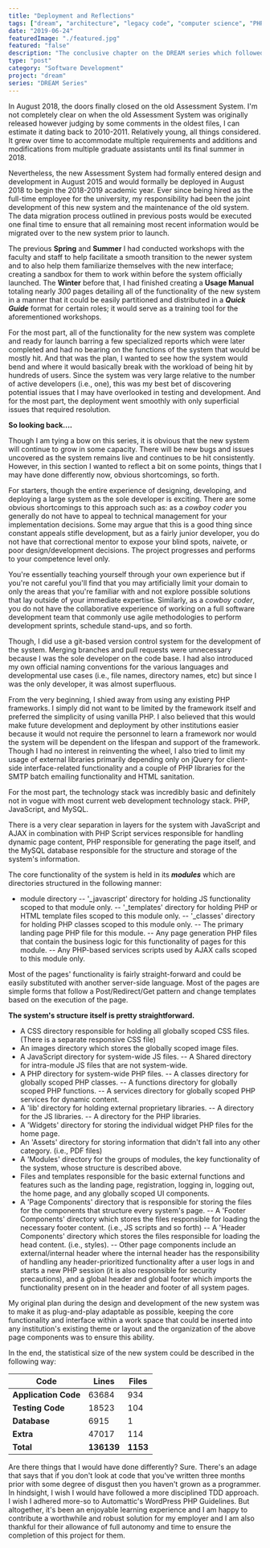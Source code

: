 ```yaml
---
title: "Deployment and Reflections"
tags: ["dream", "architecture", "legacy code", "computer science", "PHP", "MySQL", "jQuery", "LAMP"]
date: "2019-06-24"
featuredImage: "./featured.jpg"
featured: "false"
description: "The conclusive chapter on the DREAM series which followed many of the design and implementation choices that I encountered and made during its long development. Finally, deployment was at-hand and the system would undergo the full load of interactions which would expose any blind spots that were sure to exist from such a large project developed by only one developer. Despite this, the deployment went incredibly well."
type: "post"
category: "Software Development"
project: "dream"
series: "DREAM Series"
---
```


In August 2018, the doors finally closed on the old Assessment System. I'm not completely clear on when the old Assessment System was originally released however judging by some comments in the oldest files, I can estimate it dating back to 2010-2011. Relatively young, all things considered. It grew over time to accommodate multiple requirements and additions and modifications from multiple graduate assistants until its final summer in 2018.

Nevertheless, the new Assessment System had formally entered design and development in August 2015 and would formally be deployed in August 2018 to begin the 2018-2019 academic year. Ever since being hired as the full-time employee for the university, my responsibility had been the joint development of this new system and the maintenance of the old system. The data migration process outlined in previous posts would be executed one final time to ensure that all remaining most recent information would be migrated over to the new system prior to launch. 

The previous **Spring** and **Summer** I had conducted workshops with the faculty and staff to help facilitate a smooth transition to the newer system and to also help them familiarize themselves with the new interface; creating a sandbox for them to work within before the system officially launched. The **Winter** before that, I had finished creating a **Usage Manual** totaling nearly *300* pages detailing all of the functionality of the new system in a manner that it could be easily partitioned and distributed in a ***Quick Guide*** format for certain roles; it would serve as a training tool for the aforementioned workshops.

For the most part, all of the functionality for the new system was complete and ready for launch barring a few specialized reports which were later completed and had no bearing on the functions of the system that would be mostly hit. And that was the plan, I wanted to see how the system would bend and where it would basically break with the workload of being hit by hundreds of users. Since the system was very large relative to the number of active developers (i.e., one), this was my best bet of discovering potential issues that I may have overlooked in testing and development. And for the most part, the deployment went smoothly with only superficial issues that required resolution.

**So looking back....**

Though I am tying a bow on this series, it is obvious that the new system will continue to grow in some capacity. There will be new bugs and issues uncovered as the system remains live and continues to be hit consistently. However, in this section I wanted to reflect a bit on some points, things that I may have done differently now, obvious shortcomings, so forth.

For starters, though the entire experience of designing, developing, and deploying a large system as the sole developer is exciting. There are some obvious shortcomings to this approach such as: as a *cowboy coder* you generally do not have to appeal to technical management for your implementation decisions. Some may argue that this is a good thing since constant appeals stifle development, but as a fairly junior developer, you do not have that correctional mentor to expose your blind spots, naivete, or poor design/development decisions. The project progresses and performs to your competence level only. 

You're essentially teaching yourself through your own experience but if you're not careful you'll find that you may artificially limit your domain to only the areas that you're familiar with and not explore possible solutions that lay outside of your immediate expertise. Similarly, as a *cowboy coder*, you do not have the collaborative experience of working on a full software development team that commonly use agile methodologies to perform development sprints, schedule stand-ups, and so forth.

Though, I did use a git-based version control system for the development of the system. Merging branches and pull requests were unnecessary because I was the sole developer on the code base. I had also introduced my own official naming conventions for the various languages and developmental use cases (i.e., file names, directory names, etc) but since I was the only developer, it was almost superfluous. 

From the very beginning, I shied away from using any existing PHP frameworks. I simply did not want to be limited by the framework itself and preferred the simplicity of using vanilla PHP. I also believed that this would make future development and deployment by other institutions easier because it would not require the personnel to learn a framework nor would the system will be dependent on the lifespan and support of the framework. Though I had no interest in reinventing the wheel, I also tried to limit my usage of external libraries primarily depending only on jQuery for client-side interface-related functionality and a couple of PHP libraries for the SMTP batch emailing functionality and HTML sanitation. 

For the most part, the technology stack was incredibly basic and definitely not in vogue with most current web development technology stack. PHP, JavaScript, and MySQL. 

There is a very clear separation in layers for the system with JavaScript and AJAX in combination with PHP Script services responsible for handling dynamic page content, PHP responsible for generating the page itself, and the MySQL database responsible for the structure and storage of the system's information. 

The core functionality of the system is held in its ***modules*** which are directories structured in the following manner:

- module directory 
-- '_javascript' directory for holding JS functionality scoped to that module only.
-- '_templates' directory for holding PHP or HTML template files scoped to this module only.
-- '_classes' directory for holding PHP classes scoped to this module only. 
-- The primary landing page PHP file for this module.
-- Any page generation PHP files that contain the business logic for this functionality of pages for this module.
-- Any PHP-based services scripts used by AJAX calls scoped to this module only.

Most of the pages' functionality is fairly straight-forward and could be easily substituted with another server-side language. Most of the pages are simple forms that follow a Post/Redirect/Get pattern and change templates based on the execution of the page.

**The system's structure itself is pretty straightforward.**

- A CSS directory responsible for holding all globally scoped CSS files. (There is a separate responsive CSS file)
- An images directory which stores the globally scoped image files.
- A JavaScript directory for system-wide JS files.
-- A Shared directory for intra-module JS files that are not system-wide.
- A PHP directory for system-wide PHP files.
-- A classes directory for globally scoped PHP classes.
-- A functions directory for globally scoped PHP functions.
-- A services directory for globally scoped PHP services for dynamic content.
- A 'lib' directory for holding external proprietary libraries.
-- A directory for the JS libraries.
-- A directory for the PHP libraries.
- A 'Widgets' directory for storing the individual widget PHP files for the home page.
- An 'Assets' directory for storing information that didn't fall into any other category. (i.e., PDF files)
- A 'Modules' directory for the groups of modules, the key functionality of the system, whose structure is described above.
- Files and templates responsible for the basic external functions and features such as the landing page, registration, logging in, logging out, the home page, and any globally scoped UI components.
- A 'Page Components' directory that is responsible for storing the files for the components that structure every system's page.
--  A 'Footer Components' directory which stores the files responsible for loading the necessary footer content. (i.e., JS scripts and so forth)
-- A 'Header Components' directory which stores the files responsible for loading the head content. (i.e., styles).
-- Other page components include an external/internal header where the internal header has the responsibility of handling any header-prioritized functionality after a user logs in and starts a new PHP session (it is also responsible for security precautions), and a global header and global footer which imports the functionality present on in the header and footer of all system pages.

My original plan during the design and development of the new system was to make it as plug-and-play adaptable as possible, keeping the core functionality and interface within a work space that could be inserted into any institution's existing theme or layout and the organization of the above page components was to ensure this ability.

In the end, the statistical size of the new system could be described in the following way:

| Code | Lines | Files |
|--|--|--|
| **Application Code** | 63684 | 934 |
| **Testing Code** | 18523 | 104 |
| **Database** | 6915 | 1 |
| **Extra** | 47017 | 114 |
| **Total** | **136139** | **1153** |

Are there things that I would have done differently? Sure. There's an adage that says that if you don't look at code that you've written three months prior with some degree of disgust then you haven't grown as a programmer. In hindsight, I wish I would have followed a more disciplined TDD approach. I wish I adhered more-so to Automattic's WordPress PHP Guidelines. But altogether, it's been an enjoyable learning experience and I am happy to contribute a worthwhile and robust solution for my employer and I am also thankful for their allowance of full autonomy and time to ensure the completion of this project for them.
 






